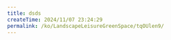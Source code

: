 ```yaml
---
title: dsds
createTime: 2024/11/07 23:24:29
permalink: /ko/LandscapeLeisureGreenSpace/tqOUlen9/
---
```

